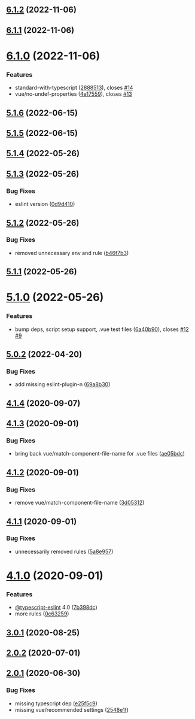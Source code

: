## [6.1.2](https://github.com/jacekkarczmarczyk/eslint-config-jkarczm/compare/v6.1.1...v6.1.2) (2022-11-06)



## [6.1.1](https://github.com/jacekkarczmarczyk/eslint-config-jkarczm/compare/v6.1.0...v6.1.1) (2022-11-06)



# [6.1.0](https://github.com/jacekkarczmarczyk/eslint-config-jkarczm/compare/v6.0.0...v6.1.0) (2022-11-06)


### Features

* standard-with-typescript ([2888513](https://github.com/jacekkarczmarczyk/eslint-config-jkarczm/commit/2888513db01b6633beaf67259cc25f62b81517e5)), closes [#14](https://github.com/jacekkarczmarczyk/eslint-config-jkarczm/issues/14)
* vue/no-undef-properties ([4e17559](https://github.com/jacekkarczmarczyk/eslint-config-jkarczm/commit/4e17559338232722ece1c7cd0d1acba6e47c1f41)), closes [#13](https://github.com/jacekkarczmarczyk/eslint-config-jkarczm/issues/13)



## [5.1.6](https://github.com/jacekkarczmarczyk/eslint-config-jkarczm/compare/v5.1.5...v5.1.6) (2022-06-15)



## [5.1.5](https://github.com/jacekkarczmarczyk/eslint-config-jkarczm/compare/v5.1.4...v5.1.5) (2022-06-15)



## [5.1.4](https://github.com/jacekkarczmarczyk/eslint-config-jkarczm/compare/v5.1.3...v5.1.4) (2022-05-26)



## [5.1.3](https://github.com/jacekkarczmarczyk/eslint-config-jkarczm/compare/v5.1.2...v5.1.3) (2022-05-26)


### Bug Fixes

* eslint version ([0d9d410](https://github.com/jacekkarczmarczyk/eslint-config-jkarczm/commit/0d9d4103be654cebc96b7317efcf9d23872c6da4))



## [5.1.2](https://github.com/jacekkarczmarczyk/eslint-config-jkarczm/compare/v5.1.1...v5.1.2) (2022-05-26)


### Bug Fixes

* removed unnecessary env and rule ([b46f7b3](https://github.com/jacekkarczmarczyk/eslint-config-jkarczm/commit/b46f7b37bac1757b207b057fc4783e1c4f8a92f9))



## [5.1.1](https://github.com/jacekkarczmarczyk/eslint-config-jkarczm/compare/v5.1.0...v5.1.1) (2022-05-26)



# [5.1.0](https://github.com/jacekkarczmarczyk/eslint-config-jkarczm/compare/v5.0.2...v5.1.0) (2022-05-26)


### Features

* bump deps, script setup support, .vue test files ([6a40b90](https://github.com/jacekkarczmarczyk/eslint-config-jkarczm/commit/6a40b9056cc2d3614defa676514ee3b3d86ee9bf)), closes [#12](https://github.com/jacekkarczmarczyk/eslint-config-jkarczm/issues/12) [#9](https://github.com/jacekkarczmarczyk/eslint-config-jkarczm/issues/9)



## [5.0.2](https://github.com/jacekkarczmarczyk/eslint-config-jkarczm/compare/v5.0.1...v5.0.2) (2022-04-20)


### Bug Fixes

* add missing eslint-plugin-n ([69a8b30](https://github.com/jacekkarczmarczyk/eslint-config-jkarczm/commit/69a8b3027587ec2815310a954983cd33c22964fa))



## [4.1.4](https://github.com/jacekkarczmarczyk/eslint-config-jkarczm/compare/v4.1.3...v4.1.4) (2020-09-07)



## [4.1.3](https://github.com/jacekkarczmarczyk/eslint-config-jkarczm/compare/v4.1.2...v4.1.3) (2020-09-01)


### Bug Fixes

* bring back vue/match-component-file-name for .vue files ([ae05bdc](https://github.com/jacekkarczmarczyk/eslint-config-jkarczm/commit/ae05bdcefc578d51b3677c0e1be1ddbdf4e1651e))



## [4.1.2](https://github.com/jacekkarczmarczyk/eslint-config-jkarczm/compare/v4.1.1...v4.1.2) (2020-09-01)


### Bug Fixes

* remove vue/match-component-file-name ([3d05312](https://github.com/jacekkarczmarczyk/eslint-config-jkarczm/commit/3d053129a7849a4d06c677be7958f40519459a72))



## [4.1.1](https://github.com/jacekkarczmarczyk/eslint-config-jkarczm/compare/v4.1.0...v4.1.1) (2020-09-01)


### Bug Fixes

* unnecessarily removed rules ([5a8e957](https://github.com/jacekkarczmarczyk/eslint-config-jkarczm/commit/5a8e957ca8db102455d9c4b9f9d735e653052ae6))



# [4.1.0](https://github.com/jacekkarczmarczyk/eslint-config-jkarczm/compare/v3.0.1...v4.1.0) (2020-09-01)


### Features

* [@typescript-eslint](https://github.com/typescript-eslint) 4.0 ([7b398dc](https://github.com/jacekkarczmarczyk/eslint-config-jkarczm/commit/7b398dc9510bb24c4830956cdb68f6edba04d95b))
* more rules ([0c63259](https://github.com/jacekkarczmarczyk/eslint-config-jkarczm/commit/0c63259e17d5bca6ed08a74e65626f26c1b7d480))



## [3.0.1](https://github.com/jacekkarczmarczyk/eslint-config-jkarczm/compare/v2.0.2...v3.0.1) (2020-08-25)



## [2.0.2](https://github.com/jacekkarczmarczyk/eslint-config-jkarczm/compare/v2.0.1...v2.0.2) (2020-07-01)



## [2.0.1](https://github.com/jacekkarczmarczyk/eslint-config-jkarczm/compare/v2.0.0...v2.0.1) (2020-06-30)


### Bug Fixes

* missing typescript dep ([e25f5c9](https://github.com/jacekkarczmarczyk/eslint-config-jkarczm/commit/e25f5c963b1a042e8d09f19d3b1bf14b94148a42))
* missing vue/recommended settings ([2548e1f](https://github.com/jacekkarczmarczyk/eslint-config-jkarczm/commit/2548e1fa02a22a53b6f08e90792db5711447feb7))



